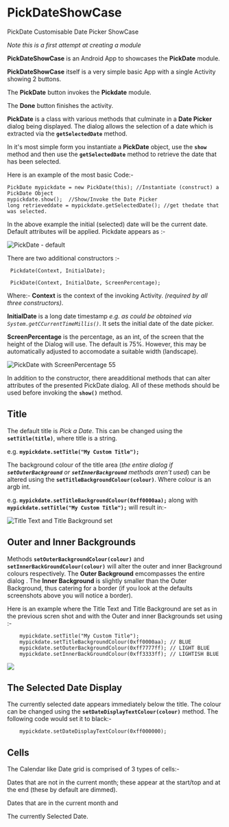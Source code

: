 # PickDateShowCase
PickDate Customisable Date Picker ShowCase

*Note this is a first attempt at creating a module*

**PickDateShowCase** is an Android App to showcases the **PickDate** module.

**PickDateShowCase** itself is a very simple basic App with a single Activity showing 2 buttons.

The **PickDate** button invokes the **Pickdate** module.

The **Done** button finishes the activity.

**PickDate** is a class with various methods that culminate in a **Date Picker** dialog being displayed.
The dialog allows the selection of a date which is extracted via the **`getSelectedDate`** method.

In it's most simple form you instantiate a **PickDate** object, use the **`show`** method and then use the  **`getSelectedDate`** 
method to retrieve the date that has been selected.

Here is an example of the most basic Code:-

    PickDate mypickdate = new PickDate(this); //Instantiate (construct) a PickDate Object
    mypickdate.show();  //Show/Invoke the Date Picker
    long retrieveddate = mypickdate.getSelectedDate(); //get thedate that was selected.
    
 In the above example the initial (selected) date will be the current date. Default attributes will be applied. Pickdate appears as :-

![PickDate - default](http://i.imgur.com/07VMsKJ.jpg)

 
 There are two additional constructors :-
 
     Pickdate(Context, InitialDate);
     
     PickDate(Context, InitialDate, ScreenPercentage);
     
 Where:-
 **Context** is the context of the invoking Activity. *(required by all three constructors)*.
 
 **InitialDate** is a long date timestamp *e.g. as could be obtained via `System.getCCurrentTimeMillis()`*. 
 It sets the initial date of the date picker.
 
 **ScreenPercentage** is the percentage, as an int, of the screen that the height of the Dialog will use. The default is 75%. 
 However, this may be automatically adjusted to accomodate a suitable width (landscape).

![PickDate with ScreenPercentage 55](http://i.imgur.com/KhTeM4V.jpg)
 
 In addition to the constructor, there areadditional methods that can alter attributes of the presented PickDate dialog. All of these methods should be used before invoking the **`show()`** method.

## Title ##
The default title is *Pick a Date*. This can be changed using the **`setTitle(title)`**, where title is a string.

e.g. **`mypickdate.setTitle("My Custom Title");`**

The background colour of the title area (*the entire dialog if **`setOuterBackground`** or **`setInnerBackground`** methods aren't used*) can be altered using the **`setTitleBackgroundColour(colour)`**. Where colour is an argb int.

e.g. **`mypickdate.setTitleBackgroundColour(0xff0000aa);`** along with **`mypickdate.setTitle("My Custom Title");`** will result in:-

![Title Text and Title Background set](http://i.imgur.com/HU2QTCa.jpg)

## Outer and Inner Backgrounds

Methods **`setOuterBackgroundColour(colour)`** and **`setInnerBackGroundColour(colour)`** will alter the outer and inner Background colours respectively. The **Outer Background** emcompasses the entire dialog . The **Inner Background** is slightly smaller than the Outer Background, thus catering for a border (if you look at the defaults screenshots above you will notice a border).

Here is an example where the Title Text and Title Background are set as in the previous scren shot and with the Outer and inner Backgrounds set using :-

        mypickdate.setTitle("My Custom Title");
        mypickdate.setTitleBackgroundColour(0xff0000aa); // BLUE
        mypickdate.setOuterBackgroundColour(0xff7777ff); // LIGHT BLUE
        mypickdate.setInnerBackGroundColour(0xff3333ff); // LIGHTISH BLUE

![](http://i.imgur.com/QRgAWwx.jpg)

## The Selected Date Display ##
The currently selected date appears immediately below the title. The colour can be changed using the **`setDateDisplayTextColour(colour)`** method. The following code would set it to black:-

        mypickdate.setDateDisplayTextColour(0xff000000);

## Cells ##
The Calendar like Date grid is comprised of 3 types of cells:- 

Dates that are not in the current month; these appear at the start/top and at the end (these by default are dimmed).

Dates that are in the current month and

The currently Selected Date.
 
 
 
 
 

 
 
 
 
